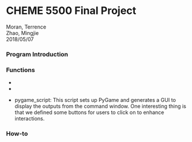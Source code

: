 # CHEME 5500 Final Project
Moran, Terrence   
Zhao, Mingjie   
2018/05/07   

### Program Introduction





### Functions
-

-

- pygame_script:
This script sets up PyGame and generates a GUI to display the outputs from the command window. One interesting thing is that we defined some buttons for users to click on to enhance interactions. 


### How-to

